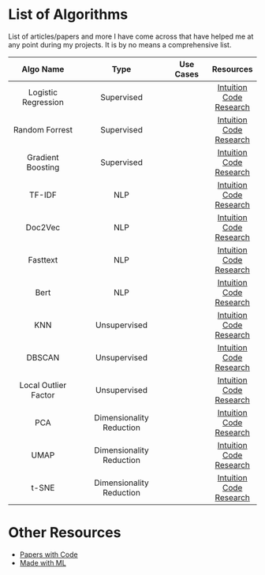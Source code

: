 # List of Algorithms
List of articles/papers and more I have come across that have helped me at any point during my projects. It is by no means a comprehensive list.

| Algo Name 	| Type  | Use Cases	| Resources 	|
|:-:	|:-:	|:-:	|:-:	| 
| Logistic Regression 	| Supervised |	| [Intuition](https://stats.stackexchange.com/questions/71176/intuition-behind-logistic-regression)<br>[Code](https://scikit-learn.org/stable/modules/generated/sklearn.linear_model.LogisticRegression.htmlllog)<br>[Research](https://www.researchgate.net/publication/242579096_An_Introduction_to_Logistic_Regression_Analysis_and_Reporting)	|
| Random Forrest 	| Supervised |	| [Intuition](https://medium.com/x8-the-ai-community/building-intuition-for-random-forests-76d36fa28c5e)<br>[Code](https://scikit-learn.org/stable/modules/generated/sklearn.ensemble.RandomForestClassifier.html)<br>[Research](https://www.stat.berkeley.edu/users/breiman/randomforest2001.pdf)	|
| Gradient Boosting 	| Supervised | 	| [Intuition](https://towardsdatascience.com/xgboost-an-intuitive-explanation-88eb32a48eff)<br>[Code](https://machinelearningmastery.com/develop-first-xgboost-model-python-scikit-learn/)<br>[Research](https://arxiv.org/pdf/1603.02754)	|
| TF-IDF 	| NLP | 	| [Intuition](https://medium.com/analytics-vidhya/tf-idf-term-frequency-technique-easiest-explanation-for-text-classification-in-nlp-with-code-8ca3912e58c3)<br>[Code](https://www.freecodecamp.org/news/how-to-process-textual-data-using-tf-idf-in-python-cd2bbc0a94a3/)<br>[Research](http://citeseerx.ist.psu.edu/viewdoc/download?doi=10.1.1.121.1424&rep=rep1&type=pdf) 	|
| Doc2Vec 	| NLP | 	| [Intuition](https://medium.com/wisio/a-gentle-introduction-to-doc2vec-db3e8c0cce5e)<br>[Code](https://radimrehurek.com/gensim/auto_examples/tutorials/run_doc2vec_lee.html)<br>[Research](https://arxiv.org/abs/1405.4053 )	|
| Fasttext 	| NLP | 	| [Intuition](https://towardsdatascience.com/word-embedding-with-word2vec-and-fasttext-a209c1d3e12c)<br>[Code](https://radimrehurek.com/gensim/models/fasttext.html)<br>[Research](https://arxiv.org/abs/1712.09405  ) 	|
| Bert 	| NLP | 	| [Intuition](https://towardsdatascience.com/intuitive-explanation-of-bert-bidirectional-transformers-for-nlp-cdc1efc69c1e)<br>[Code](https://www.tensorflow.org/official_models/fine_tuning_bert)<br>[Research](https://arxiv.org/abs/1810.04805)	|
| KNN 	| Unsupervised | 	| [Intuition](https://kevinzakka.github.io/2016/07/13/k-nearest-neighbor/)<br>[Code](https://scikit-learn.org/stable/modules/neighbors.html)<br>[Research](https://ecommons.cornell.edu/bitstream/handle/1813/31637/BU-1065-MA.pdf;jsessionid=2C4A0D0C9A0270D1A3FA8E3D816E82DB?sequence=1)	|
| DBSCAN 	| Unsupervised | 	| [Intuition](https://towardsdatascience.com/a-practical-guide-to-dbscan-method-d4ec5ab2bc99)<br>[Code](https://scikit-learn.org/stable/modules/generated/sklearn.cluster.DBSCAN.html)<br>[Research](https://www.aaai.org/Papers/KDD/1996/KDD96-037.pdf)	|
| Local Outlier Factor 	| Unsupervised | 	| [Intuition]()<br>[Code]()<br>[Research]()	|
| PCA 	| Dimensionality Reduction | 	| [Intuition](https://stats.stackexchange.com/questions/2691/making-sense-of-principal-component-analysis-eigenvectors-eigenvalues)<br>[Code](https://towardsdatascience.com/pca-using-python-scikit-learn-e653f8989e60)<br>[Research](https://www.cs.cmu.edu/~elaw/papers/pca.pdf)	|
| UMAP 	| Dimensionality Reduction | 	| [Intuition](https://pair-code.github.io/understanding-umap/)<br>[Code](https://umap-learn.readthedocs.io/en/latest/clustering.html)<br>[Research](https://arxiv.org/abs/1802.03426) 	|
| t-SNE 	| Dimensionality Reduction | 	| [Intuition]()<br>[Code]()<br>[Research]() 	|

# Other Resources
* [Papers with Code](https://paperswithcode.com/)
* [Made with ML](https://madewithml.com/)